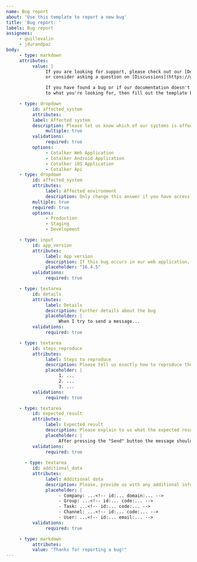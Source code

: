 ```yaml
---
name: Bug report
about: 'Use this template to report a new bug'
title: 'Bug report: '
labels: Bug report
assignees:
     - guillevalin
     - jdurandpaz
body:
     - type: markdown
     attributes:
          value: |
               If you are looking for support, please check out our [Documentation](https://doc.cotalker.com/)
               or consider asking a question on [Discussions](https://github.com/Cotalker/documentation/discussions)

               If you have found a bug or if our documentation doesn't have an answer
               to what you're looking for, then fill out the template below.

     - type: dropdown
          id: affected_system
          attributes:
          label: Affected system
          description: Please let us know which of our systems is affecting your Cotalker experience
               multiple: true
          validations:
               required: true
          options:
               - Cotalker Web Application
               - Cotalker Android Application
               - Cotalker iOS Application
               - Cotalker Api
     - type: dropdown
          id: affected_system
          attributes:
               label: Affected environment
               description: Only change this answer if you have access to a special Cotalker environment such as Staging or Development, please indicate which environment it corresponds to.
          multiple: true
          required: true
          options:
               - Production
               - Staging
               - Development

     - type: input
          id: app_version
          attributes:
               label: App version
               description: If this bug occurs in our web application, android or ios, please indicate the version
               placeholder: "16.4.5"
          validations:
               required: true

     - type: textarea
          id: details
          attributes:
               label: Details
               description: Further details about the bug
               placeholder: |
                    When I try to send a message...
          validations:
               required: true

     - type: textarea
          id: steps_reproduce
          attributes:
               label: Steps to reproduce
               description: Please tell us exactly how to reproduce the problem you are running into
               placeholder: |
                    1. ...
                    2. ...
                    3. ...
          validations:
               required: true

     - type: textarea
          id: expected_result
          attributes:
               label: Expected result
               description: Please explain to us what the expected result is after performing the steps described in the previous point
               placeholder: |
                    After pressing the "Send" button the message should
          validations:
               required: true
  
       - type: textarea
          id: additional_data
          attributes:
               label: Additional data
               description: Please, provide us with any additional information that you think may help our team to identify and correct the issue you are reporting
               placeholder: |
                    - Company: ...<!-- id:... domain:... -->
                    - Group: ...<!-- id:... code:... -->
                    - Task: ...<!-- id:... code:... -->
                    - Channel: ...<!-- id:... code:... -->
                    - User: ...<!-- id:... email:... -->
          validations:
               required: true

     - type: markdown
          attributes:
          value: "Thanks for reporting a bug!"
---
```


